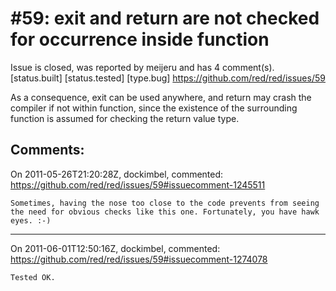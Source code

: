 
#59: exit and return are not checked for occurrence inside function
================================================================================
Issue is closed, was reported by meijeru and has 4 comment(s).
[status.built] [status.tested] [type.bug]
<https://github.com/red/red/issues/59>

As a consequence, exit can be used anywhere, and return may crash the compiler if not within function, since the existence of the surrounding function is assumed for checking the return value type.



Comments:
--------------------------------------------------------------------------------

On 2011-05-26T21:20:28Z, dockimbel, commented:
<https://github.com/red/red/issues/59#issuecomment-1245511>

    Sometimes, having the nose too close to the code prevents from seeing the need for obvious checks like this one. Fortunately, you have hawk eyes. :-)

--------------------------------------------------------------------------------

On 2011-06-01T12:50:16Z, dockimbel, commented:
<https://github.com/red/red/issues/59#issuecomment-1274078>

    Tested OK.

